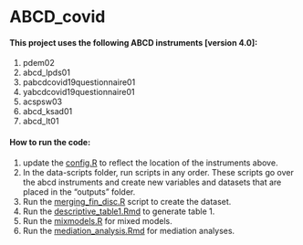 # ABCD_covid


#### This project uses the following ABCD instruments [version 4.0]:

1. pdem02
2. abcd_lpds01
3. pabcdcovid19questionnaire01
4. yabcdcovid19questionnaire01
5. acspsw03
6. abcd_ksad01
7. abcd_lt01



#### How to run the code:

1. update the [config.R](config.R) to reflect the location of the instruments above.
2. In the data-scripts folder, run scripts in any order. These scripts go over the abcd instruments and create new variables and datasets that are placed in the “outputs” folder.
3. Run the [merging_fin_disc.R](/scripts/merging_fin_disc.R) script to create the dataset.
4. Run the [descriptive_table1.Rmd](/scripts/descriptive_table1.Rmd) to generate table 1.
5. Run the [mixmodels.R](/script/mixmodels.R) for mixed models.
6. Run the [mediation_analysis.Rmd](/script/mediation_analysis.Rmd) for mediation analyses.